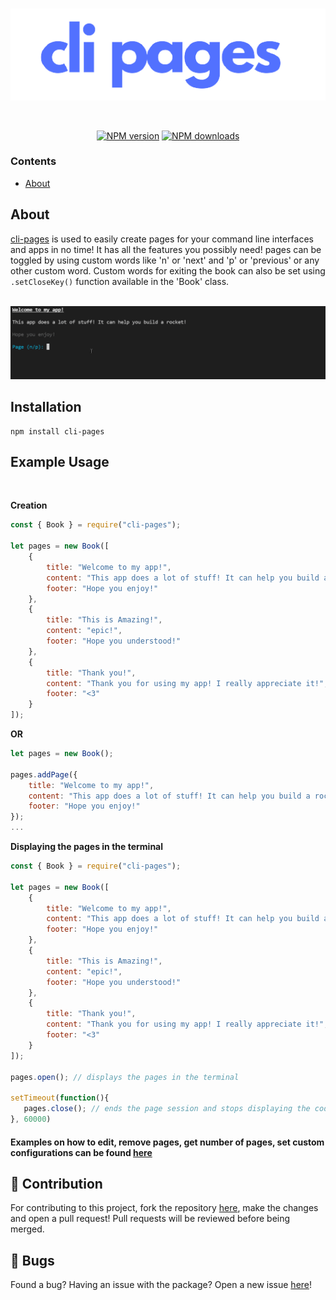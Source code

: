 
  <br />
  <p align="center">
<a href="https://www.npmjs.com/package/cli-pages"><img style="left:70" src="https://raw.githubusercontent.com/jaipack17/cli-pagees/main/assets/cli_pages-removebg-preview%20(1).png" width="606" alt="logo" /></a>
  </p>
<br/>
  <p>
<div align="center">
    <a href="https://www.npmjs.com/package/cli-pages"><img src="https://img.shields.io/npm/v/cli-pages.svg?maxAge=3600" alt="NPM version" /></a>
    <a href="https://www.npmjs.com/package/cli-pages"><img src="https://img.shields.io/npm/dt/cli-pages.svg?maxAge=3600" alt="NPM downloads" /></a>
</div>
  </p>

### Contents

* [About](#about)

## About

[cli-pages](https://www.npmjs.com/package/ruxe) is used to easily create pages for your command line interfaces and apps in no time! It has all the features you possibly need! pages can be toggled by using custom words like 'n' or 'next' and 'p' or 'previous' or any other custom word. Custom words for exiting the book can also be set using `.setCloseKey()` function available in the 'Book' class.
<br/><br/>
  <p align="center">
    <img style="left:70" src="https://raw.githubusercontent.com/jaipack17/cli-pagees/main/assets/ezgif.com-gif-maker%20(1).gif" width="806" alt="logo" />
  </p>

## Installation

```sh-session
npm install cli-pages
```
## Example Usage

<br/>

**Creation**
```js
const { Book } = require("cli-pages");

let pages = new Book([
    {
        title: "Welcome to my app!",
        content: "This app does a lot of stuff! It can help you build a rocket!",
        footer: "Hope you enjoy!"
    },
    {
        title: "This is Amazing!",
        content: "epic!",
        footer: "Hope you understood!"
    },
    {
        title: "Thank you!",
        content: "Thank you for using my app! I really appreciate it!",
        footer: "<3"
    }
]);
```
**OR**
```js
let pages = new Book();

pages.addPage({
    title: "Welcome to my app!",
    content: "This app does a lot of stuff! It can help you build a rocket!",
    footer: "Hope you enjoy!"
});
...

```

**Displaying the pages in the terminal**
```js
const { Book } = require("cli-pages");

let pages = new Book([
    {
        title: "Welcome to my app!",
        content: "This app does a lot of stuff! It can help you build a rocket!",
        footer: "Hope you enjoy!"
    },
    {
        title: "This is Amazing!",
        content: "epic!",
        footer: "Hope you understood!"
    },
    {
        title: "Thank you!",
        content: "Thank you for using my app! I really appreciate it!",
        footer: "<3"
    }
]);

pages.open(); // displays the pages in the terminal

setTimeout(function(){
   pages.close(); // ends the page session and stops displaying the code after 60 seconds.
}, 60000)
```

#### **Examples on how to edit, remove pages, get number of pages, set custom configurations can be found [here](https://github.com/jaipack17/cli-pages/tree/main/examples)**

## 🤝 Contribution

For contributing to this project, fork the repository [here](https://github.com/jaipack17/cli-pages), make the changes and open a pull request! Pull requests will be reviewed before being merged.

## 🐛 Bugs

Found a bug? Having an issue with the package? Open a new issue [here](https://github.com/jaipack17/cli-pages/issues)!

